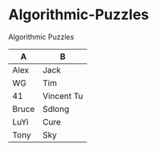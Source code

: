 # Algorithmic-Puzzles
Algorithmic Puzzles

|A|B|
|----|----|
|Alex|Jack|
|WG|Tim|
|41|Vincent Tu|
|Bruce|Sdlong|
|LuYi|Cure|
|Tony|Sky|
